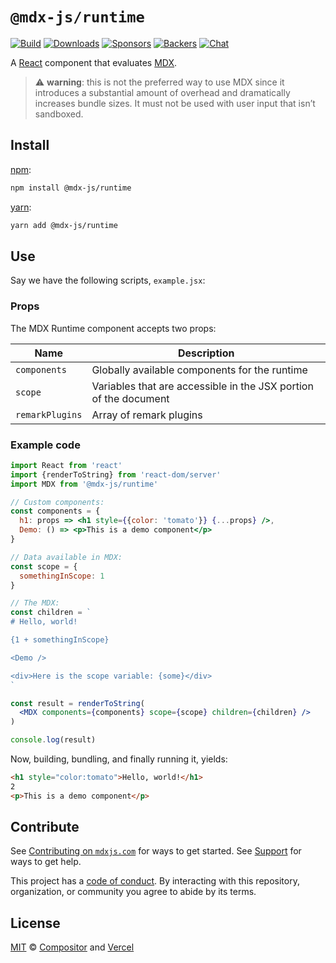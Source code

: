 # `@mdx-js/runtime`

[![Build][build-badge]][build]
[![Downloads][downloads-badge]][downloads]
[![Sponsors][sponsors-badge]][opencollective]
[![Backers][backers-badge]][opencollective]
[![Chat][chat-badge]][chat]

A [React][] component that evaluates [MDX][].

> ⚠️ **warning**: this is not the preferred way to use MDX since it
> introduces a substantial amount of overhead and dramatically increases
> bundle sizes.
> It must not be used with user input that isn’t sandboxed.

## Install

[npm][]:

```sh
npm install @mdx-js/runtime
```

[yarn][]:

```sh
yarn add @mdx-js/runtime
```

## Use

Say we have the following scripts, `example.jsx`:

### Props

The MDX Runtime component accepts two props:

| Name            | Description                                                      |
| --------------- | ---------------------------------------------------------------- |
| `components`    | Globally available components for the runtime                    |
| `scope`         | Variables that are accessible in the JSX portion of the document |
| `remarkPlugins` | Array of remark plugins                                          |

### Example code

```jsx
import React from 'react'
import {renderToString} from 'react-dom/server'
import MDX from '@mdx-js/runtime'

// Custom components:
const components = {
  h1: props => <h1 style={{color: 'tomato'}} {...props} />,
  Demo: () => <p>This is a demo component</p>
}

// Data available in MDX:
const scope = {
  somethingInScope: 1
}

// The MDX:
const children = `
# Hello, world!

{1 + somethingInScope}

<Demo />

<div>Here is the scope variable: {some}</div>
`

const result = renderToString(
  <MDX components={components} scope={scope} children={children} />
)

console.log(result)
```

Now, building, bundling, and finally running it, yields:

```html
<h1 style="color:tomato">Hello, world!</h1>
2
<p>This is a demo component</p>
```

## Contribute

See [Contributing on `mdxjs.com`][contributing] for ways to get started.
See [Support][] for ways to get help.

This project has a [code of conduct][coc].
By interacting with this repository, organization, or community you agree to
abide by its terms.

## License

[MIT][] © [Compositor][] and [Vercel][]

[build-badge]: https://github.com/mdx-js/mdx/workflows/CI/badge.svg
[build]: https://github.com/mdx-js/mdx/actions
[downloads-badge]: https://img.shields.io/npm/dm/@mdx-js/runtime.svg
[downloads]: https://www.npmjs.com/package/@mdx-js/runtime
[sponsors-badge]: https://opencollective.com/unified/sponsors/badge.svg
[backers-badge]: https://opencollective.com/unified/backers/badge.svg
[opencollective]: https://opencollective.com/unified
[chat-badge]: https://img.shields.io/badge/chat-discussions-success.svg
[chat]: https://github.com/mdx-js/mdx/discussions
[mdx]: https://mdxjs.com
[npm]: https://docs.npmjs.com/cli/install
[yarn]: https://yarnpkg.com/cli/add
[contributing]: https://mdxjs.com/contributing
[support]: https://mdxjs.com/support
[coc]: https://github.com/mdx-js/.github/blob/master/code-of-conduct.md
[mit]: license
[compositor]: https://compositor.io
[vercel]: https://vercel.com
[react]: https://reactjs.org
